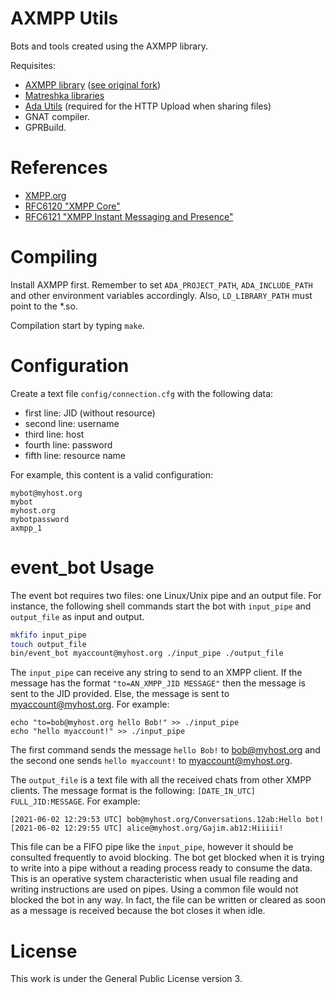 # AXMPP Utils
Bots and tools created using the AXMPP library. 

Requisites: 

- [AXMPP library](https://github.com/cnngimenez/axmpp) ([see original fork](https://github.com/coopht/axmpp))
- [Matreshka libraries](http://forge.ada-ru.org/matreshka/)
- [Ada Utils](https://github.com/stcarrez/ada-util/) (required for the HTTP Upload when sharing files)
- GNAT compiler.
- GPRBuild.

# References

- [XMPP.org](https://xmpp.org/)
- [RFC6120 "XMPP Core"](https://www.rfc-editor.org/rfc/rfc6120.html)
- [RFC6121 "XMPP Instant Messaging and Presence"](https://www.rfc-editor.org/rfc/rfc6121.html)

# Compiling

Install AXMPP first. Remember to set `ADA_PROJECT_PATH`, `ADA_INCLUDE_PATH` and other environment variables accordingly. Also, `LD_LIBRARY_PATH` must point to the *.so.

Compilation start by typing `make`. 

# Configuration
Create a text file `config/connection.cfg` with the following data:

- first line: JID (without resource)
- second line: username
- third line: host
- fourth line: password
- fifth line: resource name

For example, this content is a valid configuration:

```
mybot@myhost.org
mybot
myhost.org
mybotpassword
axmpp_1
```

# event_bot Usage
The event bot requires two files: one Linux/Unix pipe and an output file. For instance, the following shell commands start the bot with `input_pipe` and `output_file` as input and output.

```sh
mkfifo input_pipe
touch output_file
bin/event_bot myaccount@myhost.org ./input_pipe ./output_file
```

The `input_pipe` can receive any string to send to an XMPP client. If the message has the format `"to=AN_XMPP_JID MESSAGE"` then the message is sent to the JID provided. Else, the message is sent to myaccount@myhost.org. For example:

```
echo "to=bob@myhost.org hello Bob!" >> ./input_pipe
echo "hello myaccount!" >> ./input_pipe
```

The first command sends the message `hello Bob!` to bob@myhost.org and the second one sends `hello myaccount!` to myaccount@myhost.org.

The `output_file` is a text file with all the received chats from other XMPP clients. The message format is the following: `[DATE_IN_UTC] FULL_JID:MESSAGE`. For example:

```
[2021-06-02 12:29:53 UTC] bob@myhost.org/Conversations.12ab:Hello bot!
[2021-06-02 12:29:55 UTC] alice@myhost.org/Gajim.ab12:Hiiiii!
```

This file can be a FIFO pipe like the `input_pipe`, however it should be consulted frequently to avoid blocking. The bot get blocked when it is trying to write into a pipe without a reading process ready to consume the data. This is an operative system characteristic when usual file reading and writing instructions are used on pipes. Using a common file would not blocked the bot in any way. In fact, the file can be written or cleared as soon as a message is received because the bot closes it when idle.

# License
This work is under the General Public License version 3.
